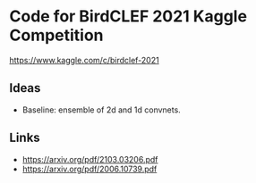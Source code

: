 # Code for BirdCLEF 2021 Kaggle Competition

<https://www.kaggle.com/c/birdclef-2021>

## Ideas

- Baseline: ensemble of 2d and 1d convnets.

## Links

- <https://arxiv.org/pdf/2103.03206.pdf>
- <https://arxiv.org/pdf/2006.10739.pdf>
